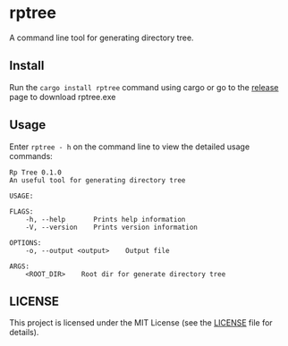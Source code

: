 # rptree
A command line tool for generating directory tree.

## Install
Run the `cargo install rptree` command using cargo or go to the [release](https://github.com/night-cruise/rptree/releases) page to download rptree.exe

## Usage
Enter `rptree - h` on the command line to view the detailed usage commands:
```text
Rp Tree 0.1.0
An useful tool for generating directory tree

USAGE:

FLAGS:
    -h, --help       Prints help information
    -V, --version    Prints version information

OPTIONS:
    -o, --output <output>    Output file

ARGS:
    <ROOT_DIR>    Root dir for generate directory tree
```
## LICENSE
This project is licensed under the MIT License (see the
[LICENSE](LICENSE) file for details).
